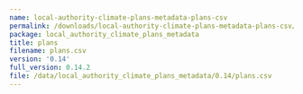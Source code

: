 ```yaml
---
name: local-authority-climate-plans-metadata-plans-csv
permalink: /downloads/local-authority-climate-plans-metadata-plans-csv/0_14
package: local_authority_climate_plans_metadata
title: plans
filename: plans.csv
version: '0.14'
full_version: 0.14.2
file: /data/local_authority_climate_plans_metadata/0.14/plans.csv
---
```

